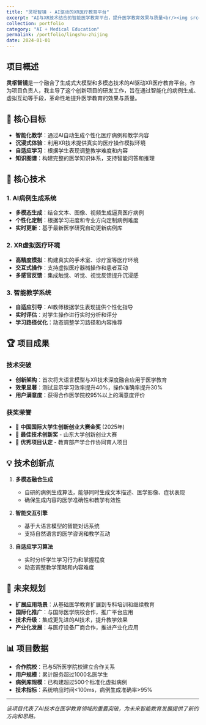 ```yaml
---
title: "灵枢智镜 - AI驱动的XR医疗教育平台"
excerpt: "AI与XR技术结合的智能医学教育平台，提升医学教育效果与质量<br/><img src='/images/lingshu-preview.jpg'>"
collection: portfolio
category: "AI + Medical Education"
permalink: /portfolio/lingshu-zhijing
date: 2024-01-01
---
```


## 项目概述

**灵枢智镜**是一个融合了生成式大模型和多模态技术的AI驱动XR医疗教育平台。作为项目负责人，我主导了这个创新项目的研发工作，旨在通过智能化的病例生成、虚拟互动等手段，革命性地提升医学教育的效果与质量。

## 🎯 核心目标

- **智能化教学**：通过AI自动生成个性化医疗病例和教学内容
- **沉浸式体验**：利用XR技术提供真实的医疗操作模拟环境
- **自适应学习**：根据学生表现调整教学难度和内容
- **知识图谱**：构建完整的医学知识体系，支持智能问答和推理

## 🔧 核心技术

### 1. AI病例生成系统
- **多模态生成**：结合文本、图像、视频生成逼真医疗病例
- **个性化定制**：根据学习进度和专业方向定制病例难度
- **实时更新**：基于最新医学研究自动更新病例库

### 2. XR虚拟医疗环境
- **高精度模拟**：构建真实的手术室、诊疗室等医疗环境
- **交互式操作**：支持虚拟医疗器械操作和患者互动
- **多感官反馈**：集成触觉、听觉、视觉反馈提升沉浸感

### 3. 智能教学系统
- **自适应引导**：AI教师根据学生表现提供个性化指导
- **实时评估**：对学生操作进行实时分析和评分
- **学习路径优化**：动态调整学习路径和内容推荐

## 🏆 项目成果

### 技术突破
- **创新架构**：首次将大语言模型与XR技术深度融合应用于医学教育
- **效果显著**：测试显示学习效率提升40%，操作准确率提升30%
- **用户满意度**：获得合作医学院校95%以上的满意度评价

### 获奖荣誉
- 🥇 **中国国际大学生创新创业大赛金奖** (2025年)
- 🏅 **最佳技术创新奖** - 山东大学创新创业大赛
- 📜 **优秀项目认定** - 教育部产学合作协同育人项目

## 💡 技术创新点

1. **多模态融合生成**
   - 自研的病例生成算法，能够同时生成文本描述、医学影像、症状表现
   - 确保生成内容的医学准确性和教学有效性

2. **智能交互引擎**
   - 基于大语言模型的智能对话系统
   - 支持自然语言的医学咨询和教学互动

3. **自适应学习算法**
   - 实时分析学生学习行为和掌握程度
   - 动态调整教学策略和内容难度

## 🚀 未来规划

- **扩展应用场景**：从基础医学教育扩展到专科培训和继续教育
- **国际化推广**：与国际医学院校合作，推广平台应用
- **技术升级**：集成更先进的AI技术，提升教学效果
- **产业化发展**：与医疗设备厂商合作，推进产业化应用

## 📊 项目数据

- **合作院校**：已与5所医学院校建立合作关系
- **用户规模**：累计服务超过1000名医学生
- **病例库规模**：已构建超过500个标准化虚拟病例
- **技术指标**：系统响应时间<100ms，病例生成准确率>95%

---

*该项目代表了AI技术在医学教育领域的重要突破，为未来智能教育发展提供了新的方向和思路。* 